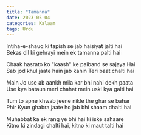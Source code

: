 ```yaml
---
title: "Tamanna"
date: 2023-05-04
categories: Kalaam
tags: Urdu
---
```


Intiha-e-shauq ki tapish se jab haisiyat jalti hai  
Bekas dil ki gehrayi mein ek tamanna palti hai  

Chaak hasrato ko "kaash" ke paiband se sajaya Hai  
Sab jod khul jaate hain jab kahin Teri baat chalti hai  

Main Jo use ab aankh mila kar bhi nahi dekh paata  
Use kya bataun meri chahat mein uski kya galti hai  

Tum to apne khwab jeene nikle the ghar se bahar  
Phir Kyun ghabra jaate ho jab bhi shaam dhalti hai  

Muhabbat ka ek rang ye bhi hai ki iske sahaare  
Kitno ki zindagi chalti hai, kitno ki maut talti hai   
